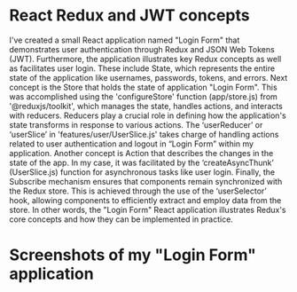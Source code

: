 # React Redux and JWT concepts

I've created a small React application named "Login Form" that demonstrates user authentication through Redux and JSON Web Tokens (JWT). Furthermore, the application illustrates key Redux concepts as well as facilitates user login. These include State, which represents the entire state of the application like usernames, passwords, tokens, and errors. Next concept is the Store that holds the state of application "Login Form". This was accomplished using the 'configureStore' function (app/store.js) from '@reduxjs/toolkit', which manages the state, handles actions, and interacts with reducers. Reducers play a crucial role in defining how the application's state transforms in response to various actions. The ‘userReducer’ or ‘userSlice’ in 'features/user/UserSlice.js' takes charge of handling actions related to user authentication and logout in “Login Form” within my application. Another concept is Action that describes the changes in the state of the app. In my case, it was facilitated by the ‘createAsyncThunk’ (UserSlice.js) function for asynchronous tasks like user login. Finally, the Subscribe mechanism ensures that components remain synchronized with the Redux store. This is achieved through the use of the ‘userSelector’ hook, allowing components to efficiently extract and employ data from the store. In other words, the "Login Form" React application illustrates Redux's core concepts and how they can be implemented in practice.

# Screenshots of my "Login Form" application



